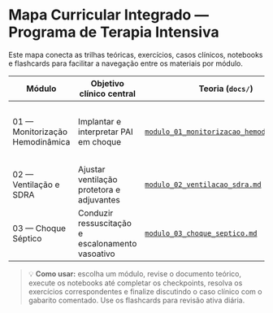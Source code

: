 # Mapa Curricular Integrado — Programa de Terapia Intensiva

Este mapa conecta as trilhas teóricas, exercícios, casos clínicos, notebooks e flashcards para facilitar a navegação entre os materiais por módulo.

| Módulo | Objetivo clínico central | Teoria (`docs/`) | Exercícios (`exercicios/`) | Casos clínicos (`casos-clinicos/`) | Notebooks (`notebooks/`) | Revisão (`flashcards/`) |
| --- | --- | --- | --- | --- | --- | --- |
| 01 — Monitorização Hemodinâmica | Implantar e interpretar PAI em choque | [`modulo_01_monitorizacao_hemodinamica.md`](./modulo_01_monitorizacao_hemodinamica.md) | Bloco 1 — Monitorização | [`caso_02_monitorizacao_invasiva.md`](../casos-clinicos/caso_02_monitorizacao_invasiva.md) | `01_monitorizacao_hemodinamica_invasiva.ipynb`<br>`02_monitorizacao_hemodinamica_nao_invasiva.ipynb`<br>`03_cateter_arteria_pulmonar.ipynb`<br>`04_ecocardiografia_beira_do_leito.ipynb`<br>`05_oximetria_capnografia.ipynb`<br>`21_casos_integrados_choque_sdra.ipynb` (checkpoint 1) | [Flashcards Módulo 01](../flashcards/flashcards_modulos_integrados.md#módulo-01-—-monitorização-hemodinâmica) |
| 02 — Ventilação e SDRA | Ajustar ventilação protetora e adjuvantes | [`modulo_02_ventilacao_sdra.md`](./modulo_02_ventilacao_sdra.md) | Bloco 2 — SDRA e VM | [`caso_03_sdra_refrataria.md`](../casos-clinicos/caso_03_sdra_refrataria.md) | `20_sdra.ipynb`<br>`21_casos_integrados_choque_sdra.ipynb` (checkpoint 2) | [Flashcards Módulo 02](../flashcards/flashcards_modulos_integrados.md#módulo-02-—-ventilação-mecânica-e-sdra) |
| 03 — Choque Séptico | Conduzir ressuscitação e escalonamento vasoativo | [`modulo_03_choque_septico.md`](./modulo_03_choque_septico.md) | Bloco 3 — Choque Séptico | [`caso_01_choque_septico.md`](../casos-clinicos/caso_01_choque_septico.md) | `03_cateter_arteria_pulmonar.ipynb`<br>`21_casos_integrados_choque_sdra.ipynb` (checkpoint 3) | [Flashcards Módulo 03](../flashcards/flashcards_modulos_integrados.md#módulo-03-—-choque-séptico-e-ressuscitação) |

> 💡 **Como usar:** escolha um módulo, revise o documento teórico, execute os notebooks até completar os checkpoints, resolva os exercícios correspondentes e finalize discutindo o caso clínico com o gabarito comentado. Use os flashcards para revisão ativa diária.
